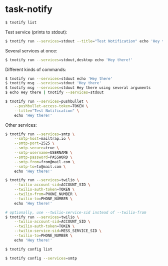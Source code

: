 task-notify
===========

```bash
$ tnotify list
```

Test service (prints to stdout):

```bash
$ tnotify run --services=stdout --title="Test Notification" echo 'Hey there!'
```

Several services at once:

```bash
$ tnotify run --services=stdout,desktop echo 'Hey there!'
```

Different kinds of commands:

```bash
$ tnotify run --services=stdout echo 'Hey there'
$ tnotify msg --services=stdout 'Hey there'
$ tnotify msg --services=stdout Hey there using several arguments
$ echo Hey there | tnotify --services=stdout
```

```bash
$ tnotify run --services=pushbullet \
	--pushbullet-access-token=TOKEN \
    --title="Test Notification" \
	echo 'Hey there!'
```

Other services:

```bash
$ tnotify run --services=smtp \
    --smtp-host=mailtrap.io \
    --smtp-port=2525 \
    --smtp-secure=true \
    --smtp-username=USERNAME \
    --smtp-password=PASSWORD \
    --smtp-from=from@mail.com \
    --smtp-to=to@mail.com \
    echo 'Hey there!'
```

```bash
$ tnotify run --services=twilio \
    --twilio-account-sid=ACCOUNT_SID \
    --twilio-auth-token=TOKEN \
    --twilio-from=PHONE_NUMBER \
    --twilio-to=PHONE_NUMBER \
    echo 'Hey there!'

# optionally, use --twilio-service-sid instead of --twilio-from
$ tnotify run --services=twilio \
    --twilio-account-sid=ACCOUNT_SID \
    --twilio-auth-token=TOKEN \
    --twilio-service-sid=MESS_SERVICE_SID \
    --twilio-to=PHONE_NUMBER \
    echo 'Hey there!'
```

```bash
$ tnotify config list
```

```bash
$ tnotify config --services=smtp
```
